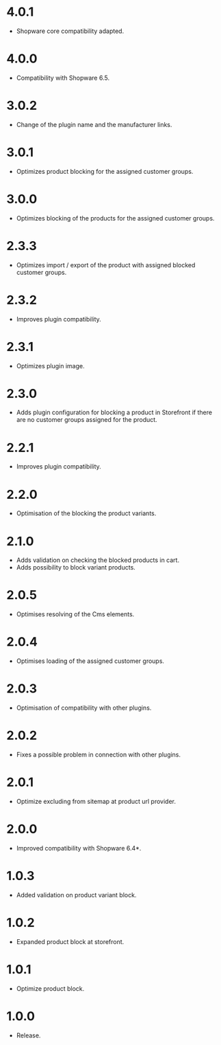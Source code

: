 # 4.0.1
- Shopware core compatibility adapted.

# 4.0.0
- Compatibility with Shopware 6.5.

# 3.0.2
- Change of the plugin name and the manufacturer links.

# 3.0.1
- Optimizes product blocking for the assigned customer groups.

# 3.0.0
- Optimizes blocking of the products for the assigned customer groups.

# 2.3.3
- Optimizes import / export of the product with assigned blocked customer groups.

# 2.3.2
- Improves plugin compatibility.

# 2.3.1
- Optimizes plugin image.

# 2.3.0
- Adds plugin configuration for blocking a product in Storefront if there are no customer groups assigned for the product.

# 2.2.1
- Improves plugin compatibility.

# 2.2.0
- Optimisation of the blocking the product variants.

# 2.1.0
- Adds validation on checking the blocked products in cart.
- Adds possibility to block variant products.

# 2.0.5
- Optimises resolving of the Cms elements.

# 2.0.4
- Optimises loading of the assigned customer groups.

# 2.0.3
- Optimisation of compatibility with other plugins.

# 2.0.2
- Fixes a possible problem in connection with other plugins.

# 2.0.1
- Optimize excluding from sitemap at product url provider.

# 2.0.0
- Improved compatibility with Shopware 6.4*.

# 1.0.3
- Added validation on product variant block.

# 1.0.2
- Expanded product block at storefront.

# 1.0.1
- Optimize product block.

# 1.0.0
- Release.
